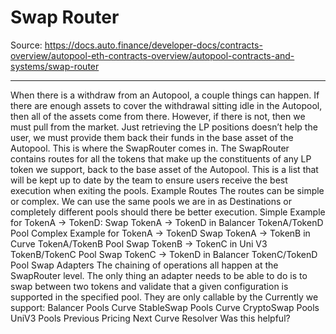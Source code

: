 # Swap Router

Source: https://docs.auto.finance/developer-docs/contracts-overview/autopool-eth-contracts-overview/autopool-contracts-and-systems/swap-router

---

When there is a withdraw from an Autopool, a couple things can happen. If there are enough assets to cover the withdrawal sitting idle in the Autopool, then all of the assets come from there. However, if there is not, then we must pull from the market. Just retrieving the LP positions doesn’t help the user, we must provide them back their funds in the base asset of the Autopool. This is where the SwapRouter comes in.
The SwapRouter contains routes for all the tokens that make up the constituents of any LP token we support, back to the base asset of the Autopool. This is a list that will be kept up to date by the team to ensure users receive the best execution when exiting the pools.
Example Routes
The routes can be simple or complex. We can use the same pools we are in as Destinations or completely different pools should there be better execution.
Simple Example for TokenA → TokenD:
Swap TokenA → TokenD in Balancer TokenA/TokenD Pool
Complex Example for TokenA → TokenD
Swap TokenA → TokenB in Curve TokenA/TokenB Pool
Swap TokenB → TokenC in Uni V3 TokenB/TokenC Pool
Swap TokenC → TokenD in Balancer TokenC/TokenD Pool
Swap Adapters
The chaining of operations all happen at the SwapRouter level. The only thing an adapter needs to be able to do is to swap between two tokens and validate that a given configuration is supported in the specified pool. They are only callable by the Currently we support:
Balancer Pools
Curve StableSwap Pools
Curve CryptoSwap Pools
UniV3 Pools
Previous
Pricing
Next
Curve Resolver
Was this helpful?